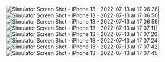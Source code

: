 ![Simulator Screen Shot - iPhone 13 - 2022-07-13 at 17 06 26](https://user-images.githubusercontent.com/44132199/178753808-0dd6d055-c06c-4a85-ac85-64ec48a10448.png)|![Simulator Screen Shot - iPhone 13 - 2022-07-13 at 17 06 50](https://user-images.githubusercontent.com/44132199/178753894-9ab14f80-e1b4-4b63-b6e9-2e52301bc7b9.png)|![Simulator Screen Shot - iPhone 13 - 2022-07-13 at 17 06 59](https://user-images.githubusercontent.com/44132199/178753973-2a6c75fa-03e5-4bd7-9d6c-948603c1425a.png)|![Simulator Screen Shot - iPhone 13 - 2022-07-13 at 17 07 11](https://user-images.githubusercontent.com/44132199/178754018-52bd58f3-2abc-4758-a686-85806657f8e4.png)|![Simulator Screen Shot - iPhone 13 - 2022-07-13 at 17 07 20](https://user-images.githubusercontent.com/44132199/178754077-f9d69b37-6c99-4492-a4c8-f54a88479374.png)|![Simulator Screen Shot - iPhone 13 - 2022-07-13 at 17 07 24](https://user-images.githubusercontent.com/44132199/178754125-0619e1ae-89bf-41ff-8b1e-bbceb034bde3.png)|![Simulator Screen Shot - iPhone 13 - 2022-07-13 at 17 07 42](https://user-images.githubusercontent.com/44132199/178754182-986798f9-1f19-423f-8ba6-166724f1b7ce.png)|![Simulator Screen Shot - iPhone 13 - 2022-07-13 at 17 07 45](https://user-images.githubusercontent.com/44132199/178754243-2b304809-1f5a-482c-ac96-506599438266.png)
